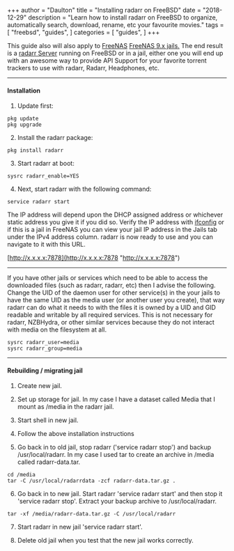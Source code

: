 +++
author = "Daulton"
title = "Installing radarr on FreeBSD"
date = "2018-12-29"
description = "Learn how to install radarr on FreeBSD to organize, automatically search, download, rename, etc your favourite movies."
tags = [
    "freebsd",
    "guides",
]
categories = [
    "guides",
]
+++

This guide also will also apply to [FreeNAS](http://www.freenas.org/ "http://www.freenas.org/") [FreeNAS 9.x jails.](http://doc.freenas.org/9.10/jails.html "http://doc.freenas.org/9.10/jails.html")  The end result is a  [radarr Server](https://www.radarr.tv/ "https://github.com/radarr/radarr") running on FreeBSD or in a jail, either one you will end up with an awesome way to provide API Support for your favorite torrent trackers to use with radarr, Radarr, Headphones, etc.
<!--more-->

----------

#### Installation

1. Update first:

```
pkg update
pkg upgrade
```

2. Install the radarr package:

```
pkg install radarr
```

3. Start radarr at boot:

```
sysrc radarr_enable=YES
```

4. Next, start radarr with the following command:

```
service radarr start
```

The IP address will depend upon the DHCP assigned address or whichever static address you give it if you did so. Verify the IP address with  [ifconfig](https://www.freebsd.org/doc/en/articles/linux-users/network.html "https://www.freebsd.org/doc/en/articles/linux-users/network.html") or if this is a jail in FreeNAS you can view your jail IP address in the Jails tab under the IPv4 address column. radarr is now ready to use and you can navigate to it with this  URL.

[http://x.x.x.x:7878](http://x.x.x.x:7878 "http://x.x.x.x:7878")

----------

If you have other jails or services which need to be able to access the downloaded files (such as radarr, radarr, etc) then I advise the following. Change the UID of the daemon user for other service(s) in the your jails to have the same UID as the media user (or another user you create), that way radarr can do what it needs to with the files it is owned by a UID and GID readable and writable by all required services. This is not necessary for radarr, NZBHydra, or other similar services because they do not interact with media on the filesystem at all.

```
sysrc radarr_user=media
sysrc radarr_group=media
```

----------

#### Rebuilding / migrating jail

1. Create new jail.
 
2. Set up storage for jail. In my case I have a dataset called Media that I mount as /media in the radarr jail.
    
3. Start shell in new jail.
    
4. Follow the above installation instructions
    
5. Go back in to old jail, stop radarr ('service radarr stop') and backup /usr/local/radarr. In my case I used tar to create an archive in /media called radarr-data.tar.

```  
cd /media
tar -C /usr/local/radarrdata -zcf radarr-data.tar.gz .
```

6. Go back in to new jail. Start radarr 'service radarr start' and then stop it 'service radarr stop'. Extract your backup archive to /usr/local/radarr.
    
```
tar -xf /media/radarr-data.tar.gz -C /usr/local/radarr
```

7. Start radarr in new jail 'service radarr start'.
    
8. Delete old jail when you test that the new jail works correctly.
 
